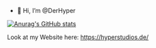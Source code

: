 - 👋 Hi, I’m @DerHyper

[![Anurag's GitHub stats](https://github-readme-stats.vercel.app/api?username=DerHyper)](https://github.com/anuraghazra/github-readme-stats)

Look at my Website here: https://hyperstudios.de/

<!---
DerHyper/DerHyper is a ✨ special ✨ repository because its `README.md` (this file) appears on your GitHub profile.
You can click the Preview link to take a look at your changes.
--->
